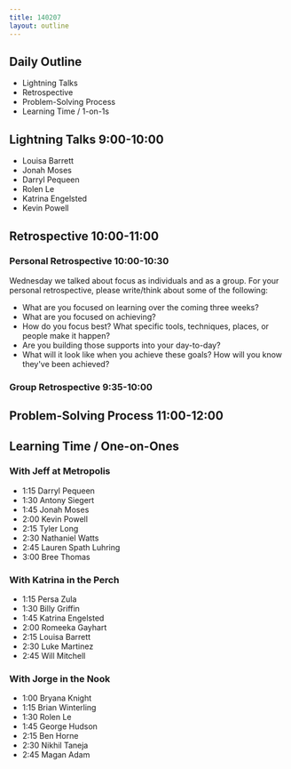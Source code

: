 ```yaml
---
title: 140207
layout: outline
---
```


## Daily Outline

* Lightning Talks
* Retrospective
* Problem-Solving Process
* Learning Time / 1-on-1s

## Lightning Talks 9:00-10:00

* Louisa Barrett
* Jonah Moses
* Darryl Pequeen
* Rolen Le
* Katrina Engelsted
* Kevin Powell

## Retrospective 10:00-11:00

### Personal Retrospective 10:00-10:30

Wednesday we talked about focus as individuals and as a group. For your personal retrospective, please write/think about some of the following:

* What are you focused on learning over the coming three weeks?
* What are you focused on achieving?
* How do you focus best? What specific tools, techniques, places, or people make it happen?
* Are you building those supports into your day-to-day?
* What will it look like when you achieve these goals? How will you know they've been achieved?

### Group Retrospective 9:35-10:00

## Problem-Solving Process 11:00-12:00

## Learning Time / One-on-Ones

### With Jeff at Metropolis

* 1:15 Darryl Pequeen
* 1:30 Antony Siegert
* 1:45 Jonah Moses
* 2:00 Kevin Powell
* 2:15 Tyler Long
* 2:30 Nathaniel Watts
* 2:45 Lauren Spath Luhring
* 3:00 Bree Thomas

### With Katrina in the Perch

* 1:15 Persa Zula
* 1:30 Billy Griffin
* 1:45 Katrina Engelsted
* 2:00 Romeeka Gayhart
* 2:15 Louisa Barrett
* 2:30 Luke Martinez
* 2:45 Will Mitchell

### With Jorge in the Nook

* 1:00 Bryana Knight
* 1:15 Brian Winterling
* 1:30 Rolen Le
* 1:45 George Hudson
* 2:15 Ben Horne
* 2:30 Nikhil Taneja
* 2:45 Magan Adam
